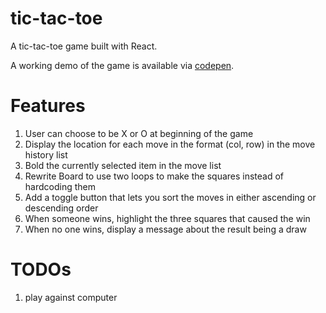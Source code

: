 # tic-tac-toe

  A tic-tac-toe game built with React.

  A working demo of the game is available via [codepen](https://codepen.io/mhijack/full/gzLYRa/).

# Features

  1. User can choose to be X or O at beginning of the game
  2. Display the location for each move in the format (col, row) in the move history list
  2. Bold the currently selected item in the move list
  3. Rewrite Board to use two loops to make the squares instead of hardcoding them
  4. Add a toggle button that lets you sort the moves in either ascending or descending order
  5. When someone wins, highlight the three squares that caused the win
  6. When no one wins, display a message about the result being a draw

# TODOs

  1. play against computer